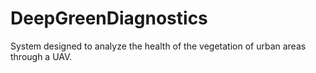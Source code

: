 # DeepGreenDiagnostics
System designed to analyze the health of the vegetation of urban areas through a UAV.
